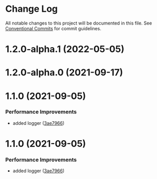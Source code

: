# Change Log

All notable changes to this project will be documented in this file.
See [Conventional Commits](https://conventionalcommits.org) for commit guidelines.

# 1.2.0-alpha.1 (2022-05-05)

# 1.2.0-alpha.0 (2021-09-17)

# 1.1.0 (2021-09-05)

### Performance Improvements

- added logger ([3ae7966](https://github.com/brimblehq/brimble/commit/3ae7966c27667323bfdb2f8bb7ceeb6cd7cc373e))

# 1.1.0 (2021-09-05)

### Performance Improvements

- added logger ([3ae7966](https://github.com/brimblehq/brimble/commit/3ae7966c27667323bfdb2f8bb7ceeb6cd7cc373e))
